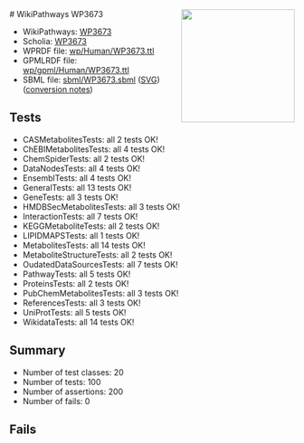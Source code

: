 <img style="float: right; width: 200px" src="../logo.png" />
# WikiPathways WP3673

* WikiPathways: [WP3673](https://identifiers.org/wikipathways:WP3673)
* Scholia: [WP3673](https://scholia.toolforge.org/wikipathways/WP3673)
* WPRDF file: [wp/Human/WP3673.ttl](../wp/Human/WP3673.ttl)
* GPMLRDF file: [wp/gpml/Human/WP3673.ttl](../wp/gpml/Human/WP3673.ttl)
* SBML file: [sbml/WP3673.sbml](../sbml/WP3673.sbml) ([SVG](../sbml/WP3673.svg)) ([conversion notes](../sbml/WP3673.txt))

## Tests
* CASMetabolitesTests: all 2 tests OK!
* ChEBIMetabolitesTests: all 4 tests OK!
* ChemSpiderTests: all 2 tests OK!
* DataNodesTests: all 4 tests OK!
* EnsemblTests: all 4 tests OK!
* GeneralTests: all 13 tests OK!
* GeneTests: all 3 tests OK!
* HMDBSecMetabolitesTests: all 3 tests OK!
* InteractionTests: all 7 tests OK!
* KEGGMetaboliteTests: all 2 tests OK!
* LIPIDMAPSTests: all 1 tests OK!
* MetabolitesTests: all 14 tests OK!
* MetaboliteStructureTests: all 2 tests OK!
* OudatedDataSourcesTests: all 7 tests OK!
* PathwayTests: all 5 tests OK!
* ProteinsTests: all 2 tests OK!
* PubChemMetabolitesTests: all 3 tests OK!
* ReferencesTests: all 3 tests OK!
* UniProtTests: all 5 tests OK!
* WikidataTests: all 14 tests OK!


## Summary

* Number of test classes: 20
* Number of tests: 100
* Number of assertions: 200
* Number of fails: 0

## Fails


